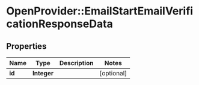 # OpenProvider::EmailStartEmailVerificationResponseData

## Properties
Name | Type | Description | Notes
------------ | ------------- | ------------- | -------------
**id** | **Integer** |  | [optional] 

